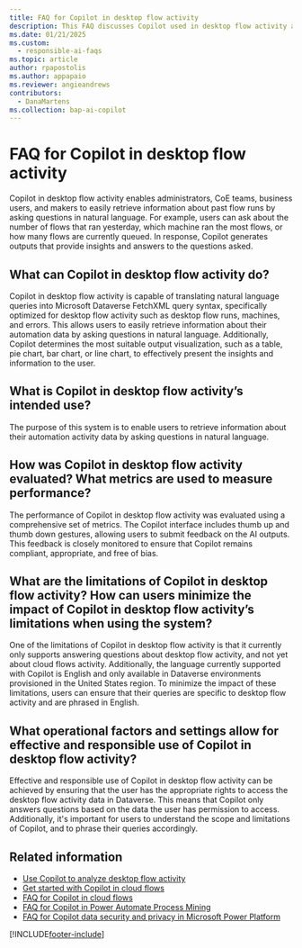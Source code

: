 ```yaml
---
title: FAQ for Copilot in desktop flow activity 
description: This FAQ discusses Copilot used in desktop flow activity and the key considerations for making use of this technology responsibly.
ms.date: 01/21/2025
ms.custom: 
  - responsible-ai-faqs
ms.topic: article
author: rpapostolis
ms.author: appapaio
ms.reviewer: angieandrews
contributors:
  - DanaMartens
ms.collection: bap-ai-copilot
---
```


# FAQ for Copilot in desktop flow activity

Copilot in desktop flow activity enables administrators, CoE teams, business users, and makers to easily retrieve information about past flow runs by asking questions in natural language. For example, users can ask about the number of flows that ran yesterday, which machine ran the most flows, or how many flows are currently queued. In response, Copilot generates outputs that provide insights and answers to the questions asked.

## What can Copilot in desktop flow activity do?

Copilot in desktop flow activity is capable of translating natural language queries into Microsoft Dataverse FetchXML query syntax, specifically optimized for desktop flow activity such as desktop flow runs, machines, and errors. This allows users to easily retrieve information about their automation data by asking questions in natural language. Additionally, Copilot determines the most suitable output visualization, such as a table, pie chart, bar chart, or line chart, to effectively present the insights and information to the user.

## What is Copilot in desktop flow activity’s intended use?

The purpose of this system is to enable users to retrieve information about their automation activity data by asking questions in natural language.

## How was Copilot in desktop flow activity evaluated? What metrics are used to measure performance?

The performance of Copilot in desktop flow activity was evaluated using a comprehensive set of metrics. The Copilot interface includes thumb up and thumb down gestures, allowing users to submit feedback on the AI outputs. This feedback is closely monitored to ensure that Copilot remains compliant, appropriate, and free of bias.

## What are the limitations of Copilot in desktop flow activity? How can users minimize the impact of Copilot in desktop flow activity’s limitations when using the system?

One of the limitations of Copilot in desktop flow activity is that it currently only supports answering questions about desktop flow activity, and not yet about cloud flows activity. Additionally, the language currently supported with Copilot is English and only available in Dataverse environments provisioned in the United States region. To minimize the impact of these limitations, users can ensure that their queries are specific to desktop flow activity and are phrased in English.

## What operational factors and settings allow for effective and responsible use of Copilot in desktop flow activity?

Effective and responsible use of Copilot in desktop flow activity can be achieved by ensuring that the user has the appropriate rights to access the desktop flow activity data in Dataverse. This means that Copilot only answers questions based on the data the user has permission to access. Additionally, it's important for users to understand the scope and limitations of Copilot, and to phrase their queries accordingly.

## Related information

- [Use Copilot to analyze desktop flow activity](./desktop-flows/use-copilot-to-analyze-desktopflow-activity.md)
- [Get started with Copilot in cloud flows](get-started-with-copilot.md)
- [FAQ for Copilot in cloud flows](faqs-copilot.md)
- [FAQ for Copilot in Power Automate Process Mining](faqs-copilot-in-process-mining.md)
- [FAQ for Copilot data security and privacy in Microsoft Power Platform](/power-platform/faqs-copilot-data-security-privacy)

[!INCLUDE[footer-include](./includes/footer-banner.md)]

